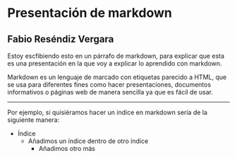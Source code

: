 # Presentación de markdown
## Fabio Reséndiz Vergara 

Estoy escfibiendo esto en un párrafo de markdown, para explicar que esta es una presentación en la que voy a explicar lo aprendido con markdown.

Markdown es un lenguaje de marcado con etiquetas parecido a HTML, que se usa para diferentes fines como hacer presentaciones, documentos informativos o páginas web de manera sencilla ya que es fácil de usar.

***

Por ejemplo, si quisiéramos hacer un índice en markdown sería de la siguiente manera:

* Índice
  - Añadimos un índice dentro de otro índice
    * Añadimos otro más

